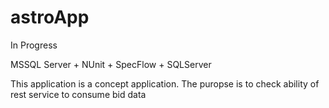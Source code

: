 # astroApp

In Progress

MSSQL Server + NUnit + SpecFlow + SQLServer

This application is a concept application. The puropse is to check ability of rest service to consume bid data
